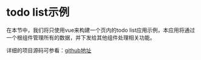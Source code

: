 # todo list示例

在本节中，我们将只使用vue来构建一个页内的todo list应用示例，本应用将通过一个根组件管理所有的数据，并下发给其他组件处理相关功能。

详细的项目源码可参看：[github地址](https://github.com/baka397/Vue-inpage-app)



